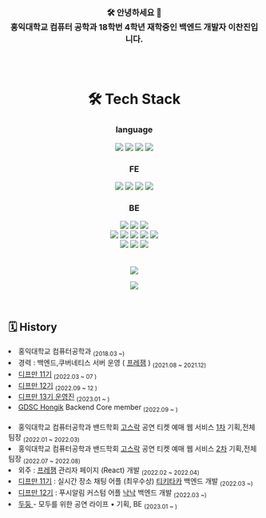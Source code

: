 <div align="center"><h3>🛠️ 안녕하세요 🙌<br>
홍익대학교 컴퓨터 공학과 18학번 4학년 재학중인 백엔드 개발자 이찬진입니다.</h3></div>


<br>
<br>
<div align="center"><h1>🛠️ Tech Stack</h1></div>
<div align="center">
  <h3>language</h3>
  <img src="https://img.shields.io/badge/C-A8B9CC?style=flat-square&logo=c&logoColor=white">
  <img src="https://img.shields.io/badge/C++-00599C?style=flat-square&logo=c%2B%2B&logoColor=white">
  <img src="https://img.shields.io/badge/JavaScript-F7DF1E?style=flat-square&logo=javascript&logoColor=black">
  <img src="https://img.shields.io/badge/TypeScript-3178C6?style=flat-square&logo=typescript&logoColor=white">
  <br>
  <h3>FE</h3>
  <img src="https://img.shields.io/badge/React-61DAFB?style=flat-square&logo=react&logoColor=black"> 
  <img src="https://img.shields.io/badge/Storybook-FF4785?style=flat-square&logo=storybook&logoColor=white">
  <img src="https://img.shields.io/badge/Redux-B42AED?style=flat-square&logo=redux&logoColor=white">
  <img src="https://img.shields.io/badge/Antd-297AEF?style=flat-square&logo=Ant Design&logoColor=white">
  <br>
  <h3>BE</h3>
  <img src="https://img.shields.io/badge/Express-000000?style=flat-square&logo=express&logoColor=white">
  <img src="https://img.shields.io/badge/Nestjs-D91313?style=flat-square&logo=nestjs&logoColor=white">
  <img src="https://img.shields.io/badge/MongoDB-47A248?style=flat-square&logo=MongoDB&logoColor=white">
  <br>
  <img src="https://img.shields.io/badge/Redis-DC382D?style=flat-square&logo=Redis&logoColor=white">
  <img src="https://img.shields.io/badge/RabbitMQ-FF6600?style=flat-square&logo=RabbitMQ&logoColor=white">
  <img src="https://img.shields.io/badge/Elasticsearch-005571?style=flat-square&logo=Elasticsearch&logoColor=white">
  <img src="https://img.shields.io/badge/Fluentd-0E83C8?style=flat-square&logo=Fluentd&logoColor=white">
  <img src="https://img.shields.io/badge/Nginx-009639?style=flat-square&logo=NGINX&logoColor=white">
  <br>
  <img src="https://img.shields.io/badge/Docker-2496ED?style=flat-square&logo=Docker&logoColor=white">
  <img src="https://img.shields.io/badge/Kubernetes-326CE5?style=flat-square&logo=Kubernetes&logoColor=white">
  <img src="http://is.am/5488">
  <br>
  <br>
  <br>
  <div>
  <a href="https://devnm.notion.site/f593a8bb0bf342748aa5894c1520e8a9"><img src="https://img.shields.io/badge/Resume-%23000000.svg?style=flat-square&logo=notion&logoColor=white"/></a>
  </div>
  
<a href="https://hits.seeyoufarm.com"><img src="https://hits.seeyoufarm.com/api/count/incr/badge.svg?url=https%3A%2F%2Fgithub.com%2FImNM&count_bg=%232AC1C9&title_bg=%23555555&icon=github.svg&icon_color=%23E7E7E7&title=hits&edge_flat=true"/></a>

  
</div>

<center></center>  
<br>

 ## 🗓 History 

  <div align=left>

  <li>홍익대학교 컴퓨터공학과 <sub>(2018.03 ~)</sub></li>
  <li>경력 : 백엔드,쿠버네티스 서버 운영 ( <a href="https://apps.apple.com/kr/app/%ED%94%84%EB%A0%88%EC%9E%BC-prezem/id1596210269">프레잼</a> ) <sub>(2021.08 ~ 2021.12)</sub></li>
  <li><a href="https://github.com/depromeet">디프만 11기</a> <sub>(2022.03 ~ 07 )</sub></li>
  <li><a href="https://github.com/depromeet">디프만 12기</a> <sub>(2022.09 ~ 12 )</sub></li>
  <li><a href="https://github.com/depromeet">디프만 13기 운영진</a> <sub>(2023.01 ~ )</sub></li>
  <li><a href="https://github.com/GDSC-Hongik">GDSC Hongik</a> Backend Core member <sub>(2022.09 ~ )</sub></li>
<br/>
<li>홍익대학교 컴퓨터공학과 밴드학회 <a href="https://github.com/Gosrock">고스락</a> 공연 티켓 예매 웹 서비스 <a href="https://github.com/Gosrock/Ticket-Backend-21th">1차</a> 기획,전체 팀장 <sub>(2022.01 ~ 2022.03)</sub></li>
<li>홍익대학교 컴퓨터공학과 밴드학회 <a href="https://github.com/Gosrock">고스락</a> 공연 티켓 예매 웹 서비스 <a href="https://github.com/Gosrock/Ticket-Backend-22th">2차</a> 기획,전체 팀장 <sub>(2022.07 ~ 2022.08)</sub></li>
<li>외주 : <a href="https://apps.apple.com/kr/app/%ED%94%84%EB%A0%88%EC%9E%BC-prezem/id1596210269">프레잼</a> 관리자 페이지 (React) 개발 <sub>(2022.02 ~ 2022.04)</sub></li>
<li><a href="https://github.com/depromeet">디프만 11기</a> : 실시간 장소 채팅 어플 (최우수상) <a href="https://apps.apple.com/kr/app/%ED%8B%B0%ED%82%A4%ED%83%80%EC%B9%B4-tikitaka/id1617831823">티키타카</a> 백엔드 개발 <sub>(2022.03 ~)</sub></li>
<li><a href="https://github.com/depromeet">디프만 12기</a> : 푸시알림 커스텀 어플 <a href="https://play.google.com/store/apps/details?id=com.depromeet.knockknock">낙낙</a> 백엔드 개발 <sub>(2022.03 ~)</sub></li>
  <li><a href="https://github.com/Gosrock/DuDoong-Backend"> 두둥 </a> - 모두를 위한 공연 라이프 • 기획, BE <sub>(2023.01 ~ )</sub></li>





